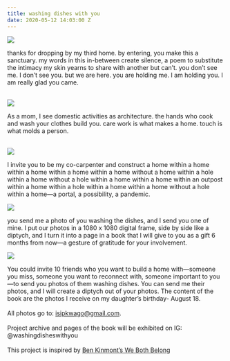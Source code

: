 ```yaml
---
title: washing dishes with you
date: 2020-05-12 14:03:00 Z
---
```


<img src="../uploads/wdwy1.jpg"/>

thanks for dropping by my third home.
by entering, you make this a sanctuary.
my words in this in-between create silence,
a poem to substitute the intimacy
my skin yearns to share with another but can’t.
you don’t see me. I don’t see you. but we are here.
you are holding me. I am holding you.
I am really glad you came.

<br/>

<img src="../uploads/IMG_4274.jpg"/>

As a mom, I see domestic activities as architecture. the hands who cook and wash your clothes build you. care work is what makes a home. touch is what molds a person.

<br/>

<img src="../uploads/sophie.jpg"/>

I invite you to be my co-carpenter and construct a home within a home within a home within a home within a home without a home within a hole within a home without a hole within a home within a home within an outpost within a home within a hole within a home within a home without a hole within a home—a portal, a possibility, a pandemic.

<img src="../uploads/wdwy6.jpg"/>

you send me a photo of you washing the dishes,
and I send you one of mine. I put our photos in a 1080 x 1080 digital frame, side by side like a diptych, and I turn it into a page in a book that I will give to you as a gift 6 months from now—a gesture of gratitude for your involvement. 

<img src="../uploads/wdwy3.jpg"/>

You could invite 10 friends who you want to build a home with—someone you miss, someone you want to reconnect with, someone important to you—to send you photos of them washing dishes. You can send me their photos, and I will create a diptych out of your photos. The content of the book are the photos I receive on my daughter’s birthday- August 18.
<br/><br/>
All photos go to: isipkwago@gmail.com.
<br/><br/>
Project archive and pages of the book will be exhibited on IG: @washingdisheswithyou
<br/><br/>
This project is inspired by [Ben Kinmont’s We Both Belong](http://www.adaweb.com/influx/kinmont/bk1.html)